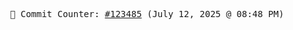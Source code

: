 <p align="center">
    <samp>
        📮 Commit Counter: <a href="https://github.com/Javascript-void0/Javascript-void0/commits/main">#123485</a> (July 12, 2025 @ 08:48 PM)
    </samp>
</p>